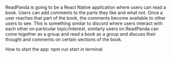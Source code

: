 ReadPanda is going to be a React Native application where users can read a book. Users can add comments to the parts they like and what not. Once a user reaches that part of the book, the comments become available to other users to see. This is something similar to discord where users interact with each other on particular topic/interest, similarly users on ReadPanda can come together as a group and read a book as a group and discuss their thought and comments on certain sections of the book.


How to start the app: npm run start in terminal

